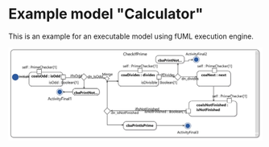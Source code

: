 # Example model "Calculator"

This is an example for an executable model using fUML execution engine.

![Activity diagramm of behavior to determine if a given number is prime.](diagram.png)
